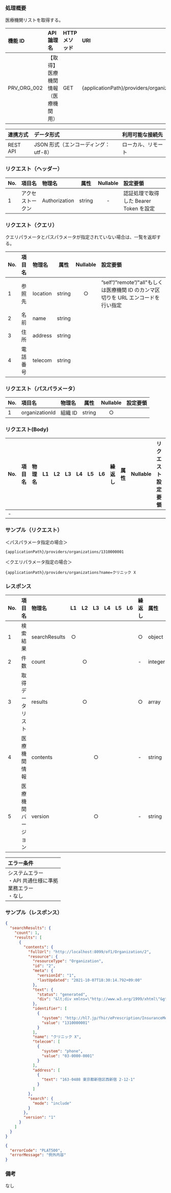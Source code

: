 ### 処理概要

医療機関リストを取得する。

| 機能 ID     | API 論理名                         | HTTP メソッド | URI                                                        |
| :---------- | :--------------------------------- | :------------ | :--------------------------------------------------------- |
| PRV_ORG_002 | 【取得】医療機関情報（医療機関用） | GET           | {applicationPath}/providers/organizations/{organizationId} |

| 連携方式 | データ形式                           | 利用可能な接続先   |
| :------- | :----------------------------------- | :----------------- |
| REST API | JSON 形式（エンコーディング：utf-8） | ローカル、リモート |

### リクエスト（ヘッダー）

| No. | 項目名           | 物理名        |  属性  | Nullable | 設定要領                               |
| :-- | :--------------- | :------------ | :----: | :------: | :------------------------------------- |
| 1   | アクセストークン | Authorization | string |    -     | 認証処理で取得した Bearer Token を設定 |

### リクエスト（クエリ）

クエリパラメータとパスパラメータが指定されていない場合は、一覧を返却する。

| No. | 項目名   | 物理名  |  属性  | Nullable | 設定要領 |
| :-- | :------- | :------ | :----: | :------: | :------- |
| 1   | 参照先     | location            | string |    ○     | ”self”/”remote”/"all"もしくは医療機関 ID のカンマ区切りを URL エンコードを行い指定 |
| 2   | 名前     | name    | string |          |          |
| 3   | 住所     | address | string |          |          |
| 4   | 電話番号 | telecom | string |          |          |

### リクエスト（パスパラメータ）

| No. | 項目名         | 物理名  |  属性  | Nullable | 設定要領 |
| :-- | :------------- | :------ | :----: | :------: | :------- |
| 1   | organizationId | 組織 ID | string |    ○     |          |

### リクエスト(Body)

| No. | 項目名 | 物理名 | L1  | L2  | L3  | L4  | L5  | L6  | 繰返し | 属性 | Nullable | リクエスト設定要領 |
| :-- | :----- | :----- | :-: | :-: | :-: | :-: | :-: | :-: | :----- | :--- | :------- | :----------------- |
| -   |        |        |     |     |     |     |     |     |        |      |          |                    |

### サンプル（リクエスト）

＜パスパラメータ指定の場合＞

```
{applicationPath}/providers/organizations/1310000001
```

＜クエリパラメータ指定の場合＞

```
{applicationPath}/providers/organizations?name=クリニック X
```

### レスポンス

| No. | 項目名             | 物理名        | L1  | L2  | L3  | L4  | L5  | L6  | 繰返し | 属性    | Nullable | レスポンス設定要領                                   |
| :-- | :----------------- | :------------ | :-: | :-: | :-: | :-: | :-: | :-: | :----- | :------ | :------- | :--------------------------------------------------- |
| 1   | 検索結果           | searchResults |  ○  |     |     |     |     |     | ○      | object  | -        |                                                      |
| 2   | 件数               | count         |     |  ○  |     |     |     |     | -      | integer | -        | 検索結果件数                                         |
| 3   | 取得データリスト   | results       |     |  ○  |     |     |     |     | ○      | array   | -        |                                                      |
| 4   | 医療機関情報       | contents      |     |     |  ○  |     |     |     | -      | string  | -        | OpenFRUCtoS の Organization リソースの仕様に準拠する |
| 5   | 医療機関バージョン | version       |     |     |  ○  |     |     |     | -      | string  | -        | Organization リソースのバージョン                    |

| エラー条件                                                        |
| :---------------------------------------------------------------- |
| システムエラー<br/>・API 共通仕様に準拠<br/>業務エラー<br/>・なし |

### サンプル（レスポンス）

```json title="正常終了"
{
  "searchResults": {
    "count": 1,
    "results": [
      {
        "contents": {
          "fullUrl": "http://localhost:8099/of1/Organization/2",
          "resource": {
            "resourceType": "Organization",
            "id": "2",
            "meta": {
              "versionId": "1",
              "lastUpdated": "2021-10-07T18:30:14.792+09:00"
            },
            "text": {
              "status": "generated",
              "div": "&lt;div xmlns=\"http://www.w3.org/1999/xhtml\"&gt;&lt;ul&gt;&lt;li&gt;1310000001&lt;/li&gt;&lt;li&gt;クリニックX&lt;/li&gt;&lt;li&gt;〒163-0490 東京都新宿区西新宿 2-1-1&lt;/li&gt;&lt;li&gt;03-0000-0001&lt;/li&gt;&lt;/ul&gt;&lt;/div&gt;"
            },
            "identifier": [
              {
                "system": "http://hl7.jp/fhir/ePrescription/InsuranceMedicalInstitutionNo",
                "value": "1310000001"
              }
            ],
            "name": "クリニック X",
            "telecom": [
              {
                "system": "phone",
                "value": "03-0000-0001"
              }
            ],
            "address": [
              {
                "text": "163-0488 東京都新宿区西新宿 2-12-1"
              }
            ]
          },
          "search": {
            "mode": "include"
          }
        },
        "version": "1"
      }
    ]
  }
}
```

```json title="異常終了"
{
  "errorCode": "PLAT500",
  "errorMessage": "例外内容"
}
```

### 備考

なし
